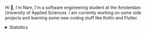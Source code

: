 Hi 👋, I'm Nam, I'm a software engineering student at the Amsterdam University of Applied Sciences. I am currently working on some side projects and learning some new coding stuff like Kotlin and Flutter. 

<details>
<summary>Statistics</summary>
<!-- Most used languages stats -->
<!-- [![Top Langs](https://github-readme-stats.vercel.app/api/top-langs/?username=namtphan&layout=compact)](https://github.com/namtphan2/github-readme-stats) -->
  
<!--START_SECTION:waka-->
**I'm a Night 🦉** 

```text
🌞 Morning    41 commits     █░░░░░░░░░░░░░░░░░░░░░░░░   6.36% 
🌆 Daytime    186 commits    ███████░░░░░░░░░░░░░░░░░░   28.84% 
🌃 Evening    248 commits    █████████░░░░░░░░░░░░░░░░   38.45% 
🌙 Night      170 commits    ██████░░░░░░░░░░░░░░░░░░░   26.36%

```
📅 **I'm Most Productive on Tuesday** 

```text
Monday       69 commits     ██░░░░░░░░░░░░░░░░░░░░░░░   10.7% 
Tuesday      112 commits    ████░░░░░░░░░░░░░░░░░░░░░   17.36% 
Wednesday    81 commits     ███░░░░░░░░░░░░░░░░░░░░░░   12.56% 
Thursday     98 commits     ███░░░░░░░░░░░░░░░░░░░░░░   15.19% 
Friday       99 commits     ███░░░░░░░░░░░░░░░░░░░░░░   15.35% 
Saturday     92 commits     ███░░░░░░░░░░░░░░░░░░░░░░   14.26% 
Sunday       94 commits     ███░░░░░░░░░░░░░░░░░░░░░░   14.57%

```


📊 **This Week I Spent My Time On** 

```text
⌚︎ Time Zone: Europe/Amsterdam

🔥 Editors: 
IntelliJ                 12 hrs 50 mins      █████████████████████░░░░   87.32% 
VS Code                  1 hr 51 mins        ███░░░░░░░░░░░░░░░░░░░░░░   12.68%

💻 Operating System: 
Mac                      14 hrs 42 mins      █████████████████████████   100.0%

```


<!--END_SECTION:waka-->
</details>
